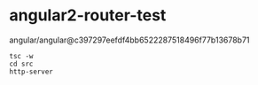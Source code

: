 # angular2-router-test

angular/angular@c397297eefdf4bb6522287518496f77b13678b71

```
tsc -w
cd src
http-server
```
